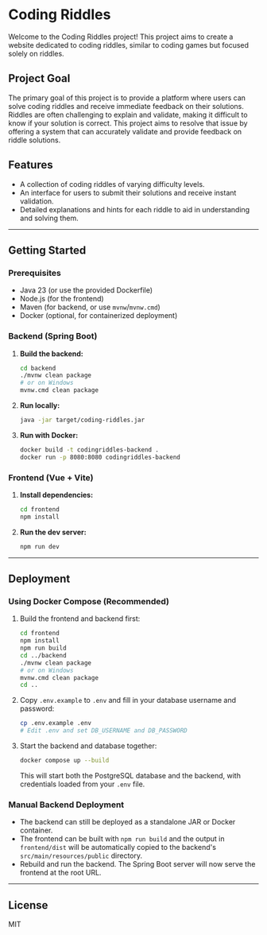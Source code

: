 # Coding Riddles

Welcome to the Coding Riddles project! This project aims to create a website dedicated to coding riddles, similar to coding games but focused solely on riddles.

## Project Goal

The primary goal of this project is to provide a platform where users can solve coding riddles and receive immediate feedback on their solutions. Riddles are often challenging to explain and validate, making it difficult to know if your solution is correct. This project aims to resolve that issue by offering a system that can accurately validate and provide feedback on riddle solutions.

## Features

- A collection of coding riddles of varying difficulty levels.
- An interface for users to submit their solutions and receive instant validation.
- Detailed explanations and hints for each riddle to aid in understanding and solving them.

---

## Getting Started

### Prerequisites
- Java 23 (or use the provided Dockerfile)
- Node.js (for the frontend)
- Maven (for backend, or use `mvnw`/`mvnw.cmd`)
- Docker (optional, for containerized deployment)

### Backend (Spring Boot)

1. **Build the backend:**
   ```sh
   cd backend
   ./mvnw clean package
   # or on Windows
   mvnw.cmd clean package
   ```
2. **Run locally:**
   ```sh
   java -jar target/coding-riddles.jar
   ```
3. **Run with Docker:**
   ```sh
   docker build -t codingriddles-backend .
   docker run -p 8080:8080 codingriddles-backend
   ```

### Frontend (Vue + Vite)

1. **Install dependencies:**
   ```sh
   cd frontend
   npm install
   ```
2. **Run the dev server:**
   ```sh
   npm run dev
   ```

---

## Deployment

### Using Docker Compose (Recommended)


1. Build the frontend and backend first:
   ```sh
   cd frontend
   npm install
   npm run build
   cd ../backend
   ./mvnw clean package
   # or on Windows
   mvnw.cmd clean package
   cd ..
   ```
2. Copy `.env.example` to `.env` and fill in your database username and password:
   ```sh
   cp .env.example .env
   # Edit .env and set DB_USERNAME and DB_PASSWORD
   ```
3. Start the backend and database together:
   ```sh
   docker compose up --build
   ```
   This will start both the PostgreSQL database and the backend, with credentials loaded from your `.env` file.

### Manual Backend Deployment

- The backend can still be deployed as a standalone JAR or Docker container.
- The frontend can be built with `npm run build` and the output in `frontend/dist` will be automatically copied to the backend's `src/main/resources/public` directory.
- Rebuild and run the backend. The Spring Boot server will now serve the frontend at the root URL.

---

## License
MIT
